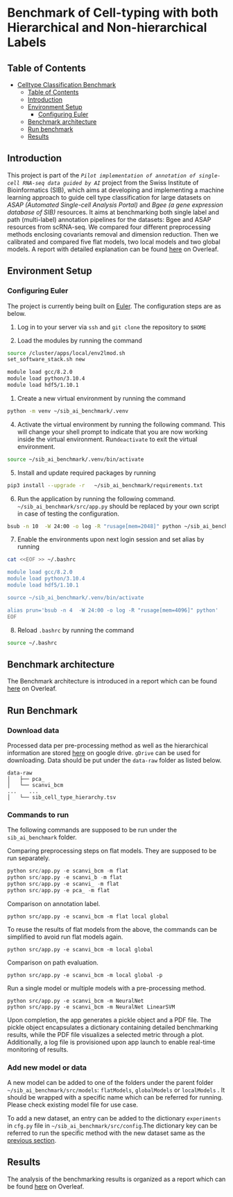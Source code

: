 # Benchmark of Cell-typing with both Hierarchical and Non-hierarchical Labels

## Table of Contents

- [Celltype Classification Benchmark](#celltype-classification-benchmark)
  - [Table of Contents](#table-of-contents)
  - [Introduction](#introduction)
  - [Environment Setup](#environment-setup)
    - [Configuring Euler](#configuring-euler)
  - [Benchmark architecture](#benchmark-architecture)
  - [Run benchmark](#run-benchmark)
  - [Results](#results)

## Introduction

 This project is part of the *`Pilot implementation of annotation of single-cell RNA-seq data guided by AI`* project from the Swiss Institute of Bioinformatics (SIB), which aims at developing and implementing a machine learning approach to guide cell type classification for large datasets on *ASAP (Automated Single-cell Analysis Portal)* and *Bgee (a gene expression database of SIB)* resources. It aims at benchmarking  both single label and path (multi-label) annotation pipelines for the datasets: Bgee and ASAP resources from scRNA-seq. We compared four different preprocessing methods enclosing covariants removal and dimension reduction. Then we calibrated and compared five flat models, two local models and  two global models. A report with detailed explanation can be found [here](https://www.overleaf.com/read/fsbbnqdqxknk#dcb46d) on Overleaf.

## Environment Setup

### Configuring Euler

The project is currently being built on [Euler](https://scicomp.ethz.ch/wiki/Euler). The configuration steps are as below.

1. Log in to your server via `ssh` and `git clone` the repository to `$HOME`

2. Load the  modules by running the command

```bash
source /cluster/apps/local/env2lmod.sh
set_software_stack.sh new

module load gcc/8.2.0 
module load python/3.10.4
module load hdf5/1.10.1
```

1. Create a new virtual environment by running the command

```bash
python -m venv ~/sib_ai_benchmark/.venv
```

4. Activate the virtual environment by running the following command. This will change your shell prompt to indicate that you are now working inside the virtual environment. Run`deactivate`  to exit the virtual environment.

```bash
source ~/sib_ai_benchmark/.venv/bin/activate
```

5. Install and update required packages by running

```bash
pip3 install --upgrade -r   ~/sib_ai_benchmark/requirements.txt
```

6. Run the application by running the following command. `~/sib_ai_benchmark/src/app.py` should be replaced by your own script in case of testing the configuration.
  
```bash
bsub -n 10  -W 24:00 -o log -R "rusage[mem=2048]" python ~/sib_ai_benchmark/src/app.py
```

7. Enable the environments upon next login session and set alias by running

```bash
cat <<EOF >> ~/.bashrc

module load gcc/8.2.0 
module load python/3.10.4
module load hdf5/1.10.1

source ~/sib_ai_benchmark/.venv/bin/activate

alias prun='bsub -n 4  -W 24:00 -o log -R "rusage[mem=4096]" python'
EOF
```

8. Reload  `.bashrc`  by running the command

```bash
source ~/.bashrc
```

## Benchmark architecture

The Benchmark architecture is introduced in a report which can be found [here](https://www.overleaf.com/read/fsbbnqdqxknk#dcb46d) on Overleaf.

## Run Benchmark

### Download data

Processed data per pre-processing method as well as the hierarchical information are stored  [here](https://drive.google.com/drive/folders/1zBQmWU-yTmLVWCjmy7Ov0E-TKJTWty2D?usp=drive_link) on google drive. `gDrive` can be used for downloading. Data should be put under the `data-raw` folder as listed below.

```
data-raw
│   ├── pca_
│   └── scanvi_bcm
...    ...
│   └── sib_cell_type_hierarchy.tsv
```


### Commands to run

The following commands are supposed to be run under the `sib_ai_benchmark` folder.

Comparing preprocessing steps on flat models. They are supposed to be run separately.

```python
python src/app.py -e scanvi_bcm -m flat
python src/app.py -e scanvi_b -m flat
python src/app.py -e scanvi_ -m flat
python src/app.py -e pca_ -m flat
```

Comparison on annotation label.
```
python src/app.py -e scanvi_bcm -m flat local global
```

 To reuse the results of flat models from the above, the commands can be simplified to avoid run flat models again.
```
python src/app.py -e scanvi_bcm -m local global
```

Comparison on path evaluation.
```
python src/app.py -e scanvi_bcm -m local global -p
```

Run a single model or multiple models with a pre-processing method.
```
python src/app.py -e scanvi_bcm -m NeuralNet
python src/app.py -e scanvi_bcm -m NeuralNet LinearSVM
```

Upon completion, the app generates a pickle object and a PDF file. The pickle object encapsulates a dictionary containing detailed benchmarking results, while the PDF file visualizes a selected metric through a plot. Additionally, a log file is provisioned upon app launch to enable real-time monitoring of results.


### Add new model or data

A new model can be added to one of the folders under the parent folder `~/sib_ai_benchmark/src/models`: `flatModels`, `globalModels` or `localModels` . It should be wrapped with a specific name which can be referred for running. Please check existing model file for use case.

To add a new dataset, an entry can be added to the  dictionary `experiments` in `cfg.py` file in `~/sib_ai_benchmark/src/config`.The dictionary key can be referred to run the specific method with the new dataset same as the [previous section](#commands-to-run).


## Results

The analysis of the benchmarking results is organized as a report which can be found [here](https://www.overleaf.com/read/fsbbnqdqxknk#dcb46d) on Overleaf.
